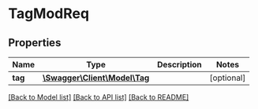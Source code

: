 # TagModReq

## Properties
Name | Type | Description | Notes
------------ | ------------- | ------------- | -------------
**tag** | [**\Swagger\Client\Model\Tag**](Tag.md) |  | [optional] 

[[Back to Model list]](../README.md#documentation-for-models) [[Back to API list]](../README.md#documentation-for-api-endpoints) [[Back to README]](../README.md)


